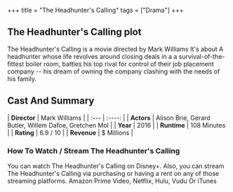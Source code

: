+++
title = "The Headhunter's Calling"
tags = ["Drama"]
+++
## The Headhunter's Calling plot
The Headhunter's Calling is a movie directed by Mark Williams It's about A headhunter whose life revolves around closing deals in a a survival-of-the-fittest boiler room, battles his top rival for control of their job placement company -- his dream of owning the company clashing with the needs of his family.
## Cast And Summary
| **Director**      | Mark Williams |
    | :---        |    :----:   |
    |  **Actors** | Alison Brie, Gerard Butler, Willem Dafoe, Gretchen Mol |
    | **Year**   | 2016    |
    |  **Runtime** | 108 Minutes |
    |  **Rating** | 6.9 / 10 | 
    |  **Revenue** | $ Millions |
### How To Watch / Stream The Headhunter's Calling
You can watch The Headhunter's Calling on Disney+.
Also, you can stream The Headhunter's Calling via purchasing or having a rent on any of those streaming platforms.
Amazon Prime Video, Netflix, Hulu, Vudu Or iTunes